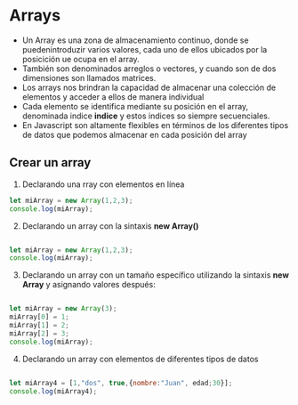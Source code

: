 # Arrays

- Un Array es una zona de almacenamiento continuo, donde se puedenintroduzir varios valores, cada uno de ellos ubicados por la posicición ue ocupa en el array.
- También son denominados arreglos o vectores, y cuando son de dos dimensiones son llamados matrices.
- Los arrays nos brindran la capacidad de almacenar una colección de elementos y acceder a ellos de manera individual
- Cada elemento se identifica mediante su posición en el array, denominada indice **indice** y estos indices so siempre secuenciales.
- En Javascript son altamente flexibles en términos de los diferentes tipos de datos que podemos almacenar en cada posición del array 

## Crear un array 

1. Declarando una rray con elementos en línea

```Javascript
let miArray = new Array(1,2,3);
console.log(miArray);
```
2. Declarando un array con la sintaxis **new Array()**

```Javascript

let miArray = new Array(1,2,3);
console.log(miArray);
```

3. Declarando un array con un tamaño específico  utilizando la sintaxis **new Array** y asignando valores después:

```Javascript

let miArray = new Array(3);
miArray[0] = 1;
miArray[1] = 2;
miArray[2] = 3;
console.log(miArray);
```
4. Declarando un array con elementos de diferentes tipos de datos 

```Javascript

let miArray4 = [1,"dos", true,{nombre:"Juan", edad;30}];
console.log(miArray4);
```